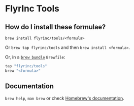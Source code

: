 # FlyrInc Tools

## How do I install these formulae?

`brew install flyrinc/tools/<formula>`

Or `brew tap flyrinc/tools` and then `brew install <formula>`.

Or, in a [`brew bundle`](https://github.com/Homebrew/homebrew-bundle) `Brewfile`:

```ruby
tap "flyrinc/tools"
brew "<formula>"
```

## Documentation

`brew help`, `man brew` or check [Homebrew's documentation](https://docs.brew.sh).
